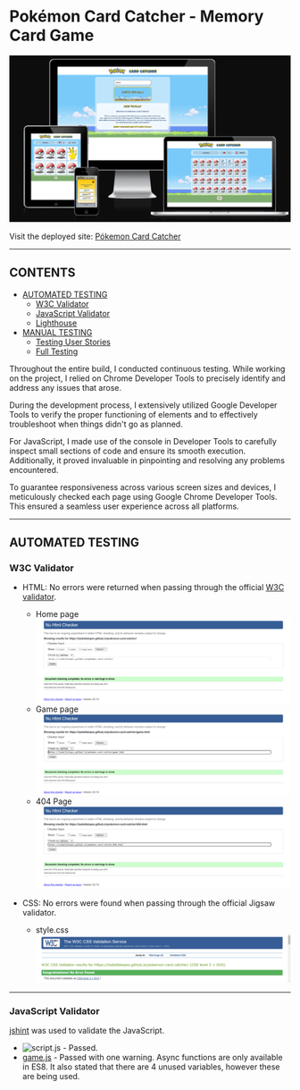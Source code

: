 # Pokémon Card Catcher - Memory Card Game

![Pókemon Card Catcher Website shown on a range of devices](documentation/responsive.png)

Visit the deployed site: [Pókemon Card Catcher](https://izabellalopes.github.io/pokemon-card-catcher/)

---

## CONTENTS

- [AUTOMATED TESTING](#automated-testing)
  - [W3C Validator](#w3c-validator)
  - [JavaScript Validator](#javascript-validator)
  - [Lighthouse](#lighthouse)
- [MANUAL TESTING](#manual-testing)
  - [Testing User Stories](#testing-user-stories)
  - [Full Testing](#full-testing)

Throughout the entire build, I conducted continuous testing. While working on the project, I relied on Chrome Developer Tools to precisely identify and address any issues that arose.

During the development process, I extensively utilized Google Developer Tools to verify the proper functioning of elements and to effectively troubleshoot when things didn't go as planned.

For JavaScript, I made use of the console in Developer Tools to carefully inspect small sections of code and ensure its smooth execution. Additionally, it proved invaluable in pinpointing and resolving any problems encountered.

To guarantee responsiveness across various screen sizes and devices, I meticulously checked each page using Google Chrome Developer Tools. This ensured a seamless user experience across all platforms.

---

## AUTOMATED TESTING

### W3C Validator

- HTML: No errors were returned when passing through the official [W3C validator](https://validator.w3.org/).

  - Home page ![Home page](documentation/w3/w3-index.png)
  - Game page ![Game page](documentation/w3/w3-game.png)
  - 404 Page ![404 page](documentation/w3/w3-404.png)

- CSS: No errors were found when passing through the official Jigsaw validator.

  - style.css ![css](documentation/w3/w3-css.png)

---

### JavaScript Validator

[jshint](https://jshint.com/) was used to validate the JavaScript.

- ![script.js](testing/jshint/jshint-javascript.png) - Passed.
- [game.js](testing/jshint/jshint-game.png) - Passed with one warning. Async functions are only available in ES8. It also stated that there are 4 unused variables, however these are being used.
